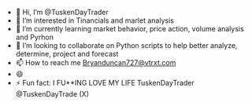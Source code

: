 - 👋 Hi, I’m @TuskenDayTrader
- 👀 I’m interested in Tinancials and marlet analysis
- 🌱 I’m currently learning market behavior, price action, volume analysis and Pyrhon
- 💞️ I’m looking to collaborate on Python scripts to help better analyze, determine, project and forecast
- 📫 How to reach me Bryanduncan727@vtrxt.com
- 😄 
- ⚡ Fun fact: I FU**ING LOVE MY LIFE
TuskenDayTrader
@TuskenDayTrade (X)
